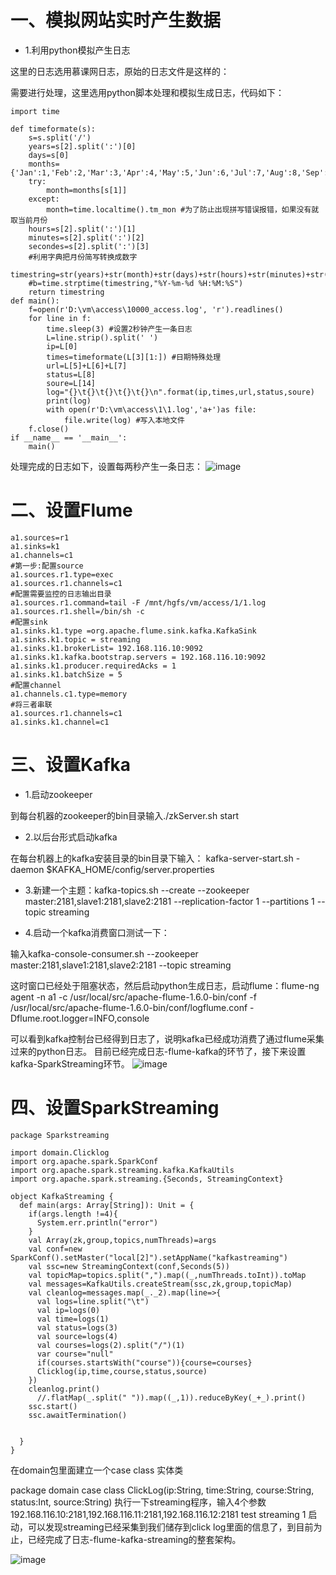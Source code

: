 # 一、模拟网站实时产生数据

- 1.利用python模拟产生日志

这里的日志选用慕课网日志，原始的日志文件是这样的：



需要进行处理，这里选用python脚本处理和模拟生成日志，代码如下：
```  
import time

def timeformate(s):
    s=s.split('/')
    years=s[2].split(':')[0]
    days=s[0]
    months={'Jan':1,'Feb':2,'Mar':3,'Apr':4,'May':5,'Jun':6,'Jul':7,'Aug':8,'Sep':9,'Oct':10,'Nov':11,'Dec':12}
    try:
        month=months[s[1]]
    except:
        month=time.localtime().tm_mon #为了防止出现拼写错误报错，如果没有就取当前月份
    hours=s[2].split(':')[1]
    minutes=s[2].split(':')[2]
    secondes=s[2].split(':')[3]
    #利用字典把月份简写转换成数字
    timestring=str(years)+str(month)+str(days)+str(hours)+str(minutes)+str(secondes)
    #b=time.strptime(timestring,"%Y-%m-%d %H:%M:%S")
    return timestring
def main():
    f=open(r'D:\vm\access\10000_access.log', 'r').readlines()
    for line in f:
        time.sleep(3) #设置2秒钟产生一条日志
        L=line.strip().split(' ')
        ip=L[0]
        times=timeformate(L[3][1:]) #日期特殊处理
        url=L[5]+L[6]+L[7]
        status=L[8]
        soure=L[14]
        log="{}\t{}\t{}\t{}\t{}\n".format(ip,times,url,status,soure)
        print(log)
        with open(r'D:\vm\access\1\1.log','a+')as file:
            file.write(log) #写入本地文件
    f.close()
if __name__ == '__main__':
    main()
```  

处理完成的日志如下，设置每两秒产生一条日志：
![image](https://raw.githubusercontent.com/lbship/lbship.github.io/master/img/hadoop2.6/flume4.png) 


# 二、设置Flume
```  
a1.sources=r1
a1.sinks=k1
a1.channels=c1
#第一步:配置source
a1.sources.r1.type=exec
a1.sources.r1.channels=c1
#配置需要监控的日志输出目录
a1.sources.r1.command=tail -F /mnt/hgfs/vm/access/1/1.log
a1.sources.r1.shell=/bin/sh -c
#配置sink
a1.sinks.k1.type =org.apache.flume.sink.kafka.KafkaSink
a1.sinks.k1.topic = streaming
a1.sinks.k1.brokerList= 192.168.116.10:9092
a1.sinks.k1.kafka.bootstrap.servers = 192.168.116.10:9092
a1.sinks.k1.producer.requiredAcks = 1
a1.sinks.k1.batchSize = 5
#配置channel
a1.channels.c1.type=memory
#将三者串联
a1.sources.r1.channels=c1
a1.sinks.k1.channel=c1  
```  
# 三、设置Kafka

- 1.启动zookeeper

到每台机器的zookeeper的bin目录输入./zkServer.sh start

- 2.以后台形式启动kafka

在每台机器上的kafka安装目录的bin目录下输入： kafka-server-start.sh -daemon $KAFKA_HOME/config/server.properties 

- 3.新建一个主题：kafka-topics.sh --create --zookeeper master:2181,slave1:2181,slave2:2181 --replication-factor 1 --partitions 1 --topic streaming

- 4.启动一个kafka消费窗口测试一下：

输入kafka-console-consumer.sh --zookeeper master:2181,slave1:2181,slave2:2181 --topic streaming

这时窗口已经处于阻塞状态，然后启动python生成日志，启动flume：flume-ng agent -n a1 -c /usr/local/src/apache-flume-1.6.0-bin/conf -f /usr/local/src/apache-flume-1.6.0-bin/conf/logflume.conf -Dflume.root.logger=INFO,console

可以看到kafka控制台已经得到日志了，说明kafka已经成功消费了通过flume采集过来的python日志。 目前已经完成日志-flume-kafka的环节了，接下来设置kafka-SparkStreaming环节。
![image](https://raw.githubusercontent.com/lbship/lbship.github.io/master/img/hadoop2.6/flume5.png) 




# 四、设置SparkStreaming
```  
package Sparkstreaming

import domain.Clicklog
import org.apache.spark.SparkConf
import org.apache.spark.streaming.kafka.KafkaUtils
import org.apache.spark.streaming.{Seconds, StreamingContext}

object KafkaStreaming {
  def main(args: Array[String]): Unit = {
    if(args.length !=4){
      System.err.println("error")
    }
    val Array(zk,group,topics,numThreads)=args
    val conf=new SparkConf().setMaster("local[2]").setAppName("kafkastreaming")
    val ssc=new StreamingContext(conf,Seconds(5))
    val topicMap=topics.split(",").map((_,numThreads.toInt)).toMap
    val messages=KafkaUtils.createStream(ssc,zk,group,topicMap)
    val cleanlog=messages.map(_._2).map(line=>{
      val logs=line.split("\t")
      val ip=logs(0)
      val time=logs(1)
      val status=logs(3)
      val source=logs(4)
      val courses=logs(2).split("/")(1)
      var course="null"
      if(courses.startsWith("course")){course=courses}
      Clicklog(ip,time,course,status,source)
    })
    cleanlog.print()
      //.flatMap(_.split(" ")).map((_,1)).reduceByKey(_+_).print()
    ssc.start()
    ssc.awaitTermination()


  }
}  
```  
在domain包里面建立一个case class 实体类

package domain
case class ClickLog(ip:String, time:String, course:String, status:Int, source:String)
执行一下streaming程序，输入4个参数192.168.116.10:2181,192.168.116.11:2181,192.168.116.12:2181 test streaming 1 启动，可以发现streaming已经采集到我们储存到click log里面的信息了，到目前为止，已经完成了日志-flume-kafka-streaming的整套架构。


![image](https://raw.githubusercontent.com/lbship/lbship.github.io/master/img/hadoop2.6/flume6.png) 










